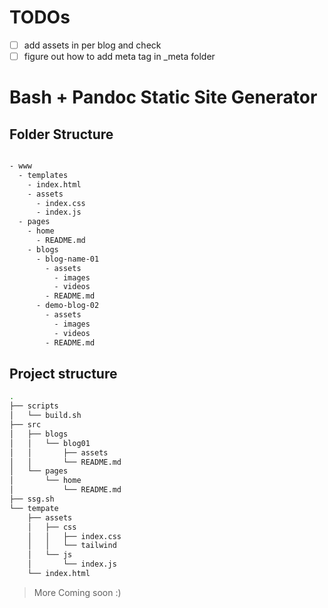 # TODOs

- [ ] add assets in per blog and check
- [ ] figure out how to add meta tag in _meta folder

# Bash + Pandoc Static Site Generator 

## Folder Structure

```bash

- www
  - templates
    - index.html
    - assets
      - index.css
      - index.js
  - pages
    - home
      - README.md
    - blogs
      - blog-name-01
        - assets
          - images
          - videos
        - README.md
      - demo-blog-02
        - assets
          - images
          - videos
        - README.md
```

## Project structure

```bash
.
├── scripts
│   └── build.sh
├── src
│   ├── blogs
│   │   └── blog01
│   │       ├── assets
│   │       └── README.md
│   └── pages
│       └── home
│           └── README.md
├── ssg.sh
└── tempate
    ├── assets
    │   ├── css
    │   │   ├── index.css
    │   │   └── tailwind
    │   └── js
    │       └── index.js
    └── index.html
```

> More Coming soon :)

